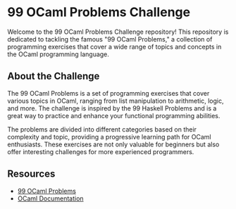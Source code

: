 # 99 OCaml Problems Challenge

Welcome to the 99 OCaml Problems Challenge repository! This repository is dedicated to tackling the famous "99 OCaml Problems," a collection of programming exercises that cover a wide range of topics and concepts in the OCaml programming language.

## About the Challenge

The 99 OCaml Problems is a set of programming exercises that cover various topics in OCaml, ranging from list manipulation to arithmetic, logic, and more. The challenge is inspired by the 99 Haskell Problems and is a great way to practice and enhance your functional programming abilities.

The problems are divided into different categories based on their complexity and topic, providing a progressive learning path for OCaml enthusiasts. These exercises are not only valuable for beginners but also offer interesting challenges for more experienced programmers.

## Resources

- [99 OCaml Problems](https://ocaml.org/learn/tutorials/99problems.html)
- [OCaml Documentation](https://ocaml.org/docs/)

